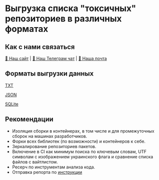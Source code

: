 # Выгрузка списка "токсичных" репозиториев в различных форматах

## Как с нами связаться

[:link: Наш сайт](https://toxic-repos.ru/) | [:speech_balloon: Наш Телеграм чат](https://t.me/toxic_repos) | [:email: Наша почта](info@toxic-repos.ru)

## Форматы выгрузки данных

[TXT](data/txt/toxic-repos.txt)

[JSON](data/json/toxic-repos.json)

[SQLite](data/sqlite/toxic-repos.sqlite3)

## Рекомендации

- Изоляция сборки в контейнерах, в том числе и для промежуточных сборок на машинах разработчиков.
- Форки всех библиотек (по возможности) и контейнеров к себе.
- Зеркалирование репозиториев пакетов.
- Включение в CI как минимум поиска по ключевым словам, UTF символам с изображением украинского флага и сравнение списка файлов с вайтлистом.
- Ресерч по инструментам анализа кода.
- Отправка репорта по [инструкции](HOW-TO-REPORT.md)
